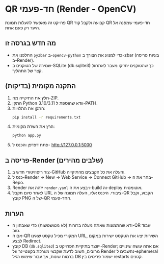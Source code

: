 # QR חד-פעמי (Render - OpenCV)

פרויקט זה מאפשר להעלות תמונת QR קבועה ולקבל קוד QR חד-פעמי שמפנה אל היעד רק פעם אחת.

## מה חדש בגרסה זו
- החלפנו את `pyzbar` ב-`opencv-python` כדי למנוע את הצורך ב-zbar (בעיות פריסה ב-Render).
- שמירה של הטוקנים ב-SQLite (db.sqlite3) כך שהטוקנים יחזיקו מעבר לאתחול קצר של התהליך.

## התקנה מקומית (בדיקות)
1. חלץ את התיקייה מה-ZIP.
2. התקן Python 3.10/3.11 וודא שהוספת ל-PATH.
3. התקן את התלויות:
   ```bash
   pip install -r requirements.txt
   ```
4. הרץ את השרת מקומית:
   ```bash
   python app.py
   ```
5. פתח דפדפן והכנס ל- http://127.0.0.1:5000

## פריסה ב-Render (שלבים מהירים)
1. צור ריפוזיטורי חדש ב-GitHub והעלה את כל הקבצים מהתיקייה.
2. כנס ל-Render -> New -> Web Service -> Connect GitHub -> בחר את ה-Repo.
3. Render יזהה את `render.yaml` ויבצע את ה-build וה-deploy אוטומטית.
4. לאחר סיום תקבל URL ציבורי. היכנס אליו, העלה תמונה של ה-QR הקבוע, וקבל קובץ PNG של ה-QR החד-פעמי.

## הערות
- ודא שהתמונות שאתה מעלה ברורות (לא מטושטשות) כדי שאבחון ה-QR יעבוד טוב.
- אם ה-QR המקורי מכיל טקסט שאינו URL, השירות יציג את הטקסט ישירות במקום לבצע Redirect.
- קובץ DB (`db.sqlite3`) ייווצר בתיקיית הפרויקט ב-Render; אם אתה עושה שינויים מרובים, חשוב לדעת שקבצי מערכת בקונטיינר על Render נחשבים ל-ephemeral ברמות שונות, אך עבור שימוש רגיל DB ישמור פריטים בין restarts קטנים.
